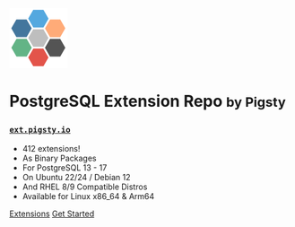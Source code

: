 ![logo](_media/icon.svg)

# PostgreSQL Extension Repo <small>by Pigsty</small>

### [`ext.pigsty.io`](https://pigsty.io/ext/list)

- 412 extensions!
- As Binary Packages
- For PostgreSQL 13 - 17
- On Ubuntu 22/24 / Debian 12
- And RHEL 8/9 Compatible Distros
- Available for Linux x86_64 & Arm64

[Extensions](https://pigsty.io/ext/list)
[Get Started](https://pigsty.io/ext/pig/install/)
